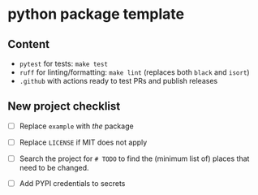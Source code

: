 # python package template

## Content

* `pytest` for tests: `make test`
* `ruff` for linting/formatting: `make lint` (replaces both `black` and `isort`)
* `.github` with actions ready to test PRs and publish releases

## New project checklist

* [ ] Replace `example` with *the* package
* [ ] Replace `LICENSE` if MIT does not apply
* [ ] Search the project for `# TODO` to find the (minimum list of) places that need to be changed.
* [ ] Add PYPI credentials to secrets

